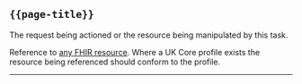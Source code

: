## <code>{{page-title}}</code>

The request being actioned or the resource being manipulated by this task.

Reference to <a href="https://www.hl7.org/fhir/r4/resourcelist.html">any FHIR resource</a>. Where a UK Core profile exists the resource being referenced should conform to the profile.

---
